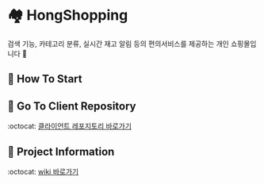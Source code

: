 # 🏘️ HongShopping
검색 기능, 카테고리 분류, 실시간 재고 알림 등의 편의서비스를 제공하는 개인 쇼핑몰입니다 👋  

## 🚀 How To Start

## 🚀 Go To Client Repository
:octocat: [클라이언트 레포지토리 바로가기](https://github.com/jhmin99/HongShopping-Front)

## 🚀 Project Information
:octocat: [wiki 바로가기](https://github.com/jhmin99/shoppingmall/wiki)

